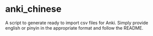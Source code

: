 # anki_chinese
A script to generate ready to import csv files for Anki. Simply provide english or pinyin in the appropriate format and follow the README.
